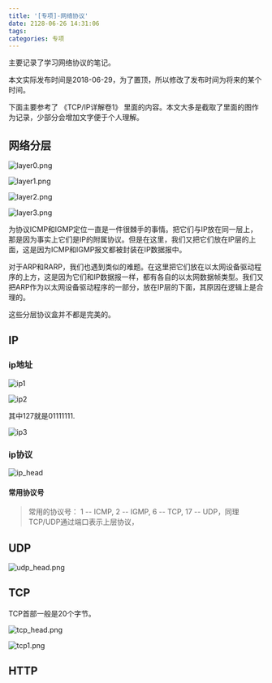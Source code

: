 ```yaml
---
title: '[专项]-网络协议'
date: 2128-06-26 14:31:06
tags:
categories: 专项
---
```


主要记录了学习网络协议的笔记。

本文实际发布时间是2018-06-29，为了置顶，所以修改了发布时间为将来的某个时间。

下面主要参考了 《TCP/IP详解卷1》 里面的内容。本文大多是截取了里面的图作为记录，少部分会增加文字便于个人理解。

<!--more-->

## 网络分层

![layer0.png](special-networkprotocol/layer0.png)

![layer1.png](special-networkprotocol/layer1.png)

![layer2.png](special-networkprotocol/layer2.png)

![layer3.png](special-networkprotocol/layer3.png)

为协议ICMP和IGMP定位一直是一件很棘手的事情。把它们与IP放在同一层上，那是因为事实上它们是IP的附属协议。但是在这里，我们又把它们放在IP层的上面，这是因为ICMP和IGMP报文都被封装在IP数据报中。

对于ARP和RARP，我们也遇到类似的难题。在这里把它们放在以太网设备驱动程序的上方，这是因为它们和IP数据报一样，都有各自的以太网数据帧类型。我们又把ARP作为以太网设备驱动程序的一部分，放在IP层的下面，其原因在逻辑上是合理的。

这些分层协议盒并不都是完美的。

## IP

### ip地址

![ip1](special-networkprotocol/ip1.png)

![ip2](special-networkprotocol/ip2.png)

其中127就是01111111.

![ip3](special-networkprotocol/ip3.png)

### ip协议

![ip_head](special-networkprotocol/ip_head.png)

#### 常用协议号

> 常用的协议号： 1 -- ICMP, 2 -- IGMP, 6 -- TCP, 17 -- UDP，同理TCP/UDP通过端口表示上层协议，

## UDP

![udp_head.png](special-networkprotocol/udp_head.png)

## TCP

TCP首部一般是20个字节。

![tcp_head.png](special-networkprotocol/tcp_head.png)

![tcp1.png](special-networkprotocol/tcp1.png)

## HTTP

